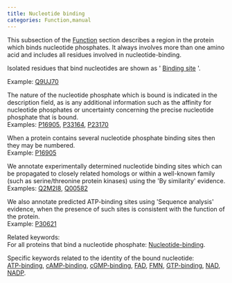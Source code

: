 ```yaml
---
title: Nucleotide binding
categories: Function,manual
---
```


This subsection of the [Function](https://www.uniprot.org/help/function%5Fsection) section describes a region in the protein which binds nucleotide phosphates. It always involves more than one amino acid and includes all residues involved in nucleotide-binding.

Isolated residues that bind nucleotides are shown as ' [Binding site](https://www.uniprot.org/help/binding) '.

Example: [Q9UJ70](https://www.uniprot.org/uniprotkb/Q9UJ70#function)

The nature of the nucleotide phosphate which is bound is indicated in the description field, as is any additional information such as the affinity for nucleotide phosphates or uncertainty concerning the precise nucleotide phosphate that is bound.  
Examples: [P16905](https://www.uniprot.org/uniprotkb/P16905#function), [P33164](https://www.uniprot.org/uniprotkb/P33164#function), [P23170](https://www.uniprot.org/uniprotkb/P23170#function)

When a protein contains several nucleotide phosphate binding sites then they may be numbered.  
Example: [P16905](https://www.uniprot.org/uniprotkb/P16905#function)

We annotate experimentally determined nucleotide binding sites which can be propagated to closely related homologs or within a well-known family (such as serine/threonine protein kinases) using the 'By similarity' evidence.  
Examples: [Q2M2I8](https://www.uniprot.org/uniprotkb/Q2M2I8#function), [Q00582](https://www.uniprot.org/uniprotkb/Q00582#function)

We also annotate predicted ATP-binding sites using 'Sequence analysis' evidence, when the presence of such sites is consistent with the function of the protein.  
Example: [P30621](https://www.uniprot.org/uniprotkb/P30621#function)

Related keywords:  
For all proteins that bind a nucleotide phosphate: [Nucleotide-binding](https://www.uniprot.org/keywords/547).

Specific keywords related to the identity of the bound nucleotide:  
[ATP-binding](https://www.uniprot.org/keywords/67), [cAMP-binding](https://www.uniprot.org/keywords/116), [cGMP-binding](https://www.uniprot.org/keywords/142), [FAD](https://www.uniprot.org/keywords/274), [FMN](https://www.uniprot.org/keywords/288), [GTP-binding](https://www.uniprot.org/keywords/342), [NAD](https://www.uniprot.org/keywords/520), [NADP](https://www.uniprot.org/keywords/521).
